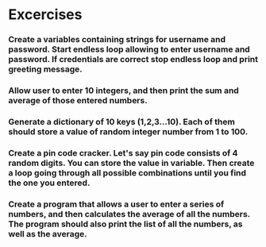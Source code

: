 # Excercises

### Create a variables containing strings for username and password. Start endless loop allowing to enter username and password. If credentials are correct stop endless loop and print greeting message.

### Allow user to enter 10 integers, and then print the sum and average of those entered numbers.

### Generate a dictionary of 10 keys (1,2,3...10). Each of them should store a value of random integer number from 1 to 100.

### Create a pin code cracker. Let's say pin code consists of 4 random digits. You can store the value in variable. Then create a loop going through all possible combinations until you find the one you entered.

### Create a program that allows a user to enter a series of numbers, and then calculates the average of all the numbers. The program should also print the list of all the numbers, as well as the average.